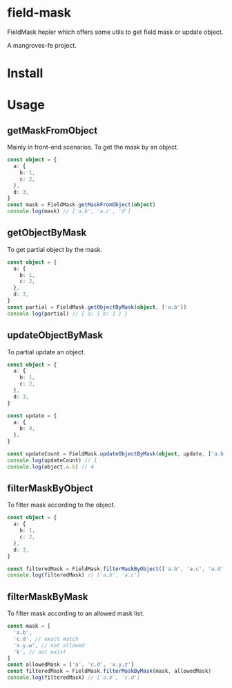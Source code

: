 # field-mask

FieldMask hepler which offers some utils to get field mask or update object.

A mangroves-fe project.

# Install

# Usage

## getMaskFromObject

Mainly in front-end scenarios. To get the mask by an object.

```typescript
const object = {
  a: {
    b: 1,
    c: 2,
  },
  d: 3,
}
const mask = FieldMask.getMaskFromObject(object)
console.log(mask) // ['a.b', 'a.c', 'd']
```

## getObjectByMask

To get partial object by the mask.

```typescript
const object = {
  a: {
    b: 1,
    c: 2,
  },
  d: 3,
}
const partial = FieldMask.getObjectByMask(object, ['a.b'])
console.log(partial) // { a: { b: 1 } }
```

## updateObjectByMask

To partial update an object.

```typescript
const object = {
  a: {
    b: 1,
    c: 2,
  },
  d: 3,
}

const update = {
  a: {
    b: 4,
  },
}

const updateCount = FieldMask.updateObjectByMask(object, update, ['a.b'])
console.log(updateCount) // 1
console.log(object.a.b) // 4
```

## filterMaskByObject

To filter mask according to the object.

```typescript
const object = {
  a: {
    b: 1,
    c: 2,
  },
  d: 3,
}

const filteredMask = FieldMask.filterMaskByObject(['a.b', 'a.c', 'a.d', 'notExist'], object)
console.log(filteredMask) // ['a.b', 'a.c']
```

## filterMaskByMask

To filter mask according to an allowed mask list.

```typescript
const mask = [
  'a.b',
  'c.d', // exact match
  'x.y.w', // not allowed
  'k', // not exist
]
const allowedMask = ['a', 'c.d', 'x.y.z']
const filteredMask = FieldMask.filterMaskByMask(mask, allowedMask)
console.log(filteredMask) // ['a.b', 'c.d']
```
